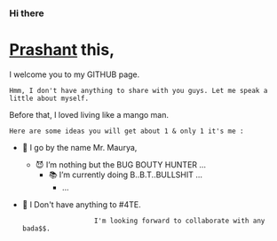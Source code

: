 ### Hi there 
#  [Prashant](https://github.com/Prashant918) this,

<!--
**Prashant918/Prashant918** is a ✨ _special_ ✨ repository because its `README.md` (this file) appears on your GitHub profile. -->

I welcome you to my GITHUB page. 

	Hmm, I don't have anything to share with you guys. Let me speak a little about myself.

Before that, I loved living like a mango man. 

	Here are some ideas you will get about 1 & only 1 it's me :

- 👻 I go by the name Mr. Maurya, 
   - 😈 I’m nothing but the BUG BOUTY HUNTER ...
      - 📚 I’m currently doing B..B.T..BULLSHIT ...
      	 - ...
- 💝 I Don't have anything to #4TE.

						I'm looking forward to collaborate with any bada$$.
